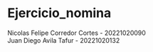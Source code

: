 # Ejercicio_nomina <br>
Nicolas Felipe Corredor Cortes - 20221020090 <br>
Juan Diego Avila Tafur - 20221020132 <br>

